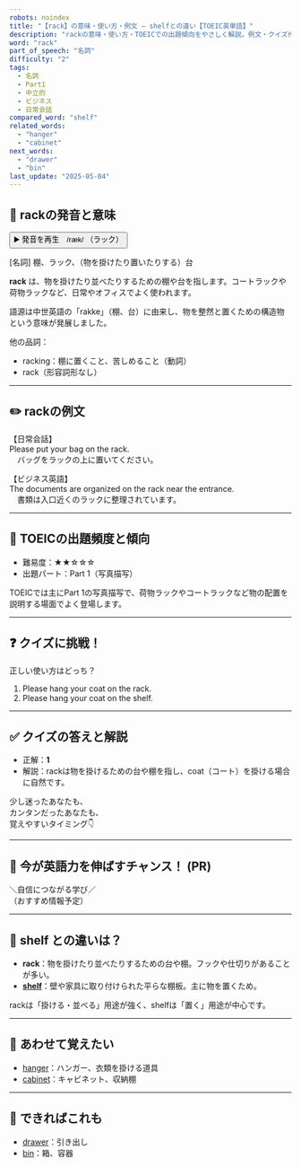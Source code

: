 ```yaml
---
robots: noindex
title: "【rack】の意味・使い方・例文 ― shelfとの違い【TOEIC英単語】"
description: "rackの意味・使い方・TOEICでの出題傾向をやさしく解説。例文・クイズ付きでshelfとの違いもわかりやすく学べます。"
word: "rack"
part_of_speech: "名詞"
difficulty: "2"
tags:
  - 名詞
  - Part1
  - 中立的
  - ビジネス
  - 日常会話
compared_word: "shelf"
related_words:
  - "hanger"
  - "cabinet"
next_words:
  - "drawer"
  - "bin"
last_update: "2025-05-04"
---
```


## 🔰 rackの発音と意味

<button class="play-audio" onclick="playTTS('rack')">
  <span class="play-audio-main">
    ▶️ 発音を再生　/ræk/
  </span>
  <span class="play-audio-sub">
    （ラック）
  </span>
</button>

[名詞] 棚、ラック、（物を掛けたり置いたりする）台

**rack** は、物を掛けたり並べたりするための棚や台を指します。コートラックや荷物ラックなど、日常やオフィスでよく使われます。

語源は中世英語の「rakke」（棚、台）に由来し、物を整然と置くための構造物という意味が発展しました。

他の品詞：  
- racking：棚に置くこと、苦しめること（動詞）
- rack（形容詞形なし）

---

## ✏️ rackの例文

【日常会話】  
Please put your bag on the rack.  
　バッグをラックの上に置いてください。

【ビジネス英語】  
The documents are organized on the rack near the entrance.  
　書類は入口近くのラックに整理されています。

---

## 🎯 TOEICの出題頻度と傾向

- 難易度：★★☆☆☆
- 出題パート：Part 1（写真描写）

TOEICでは主にPart 1の写真描写で、荷物ラックやコートラックなど物の配置を説明する場面でよく登場します。

---

## ❓ クイズに挑戦！

正しい使い方はどっち？

1. Please hang your coat on the rack.  
2. Please hang your coat on the shelf.

---

## ✅ クイズの答えと解説

- 正解：**1**
- 解説：rackは物を掛けるための台や棚を指し、coat（コート）を掛ける場合に自然です。

少し迷ったあなたも、  
カンタンだったあなたも、  
覚えやすいタイミング👇️

---

## 🚀 今が英語力を伸ばすチャンス！ (PR)

<div class="info-center">
＼自信につながる学び／<br>  
（おすすめ情報予定）
</div>

---

## 🤔  shelf との違いは？

- **rack**：物を掛けたり並べたりするための台や棚。フックや仕切りがあることが多い。
- **[shelf](/word/shelf/)**：壁や家具に取り付けられた平らな棚板。主に物を置くため。

rackは「掛ける・並べる」用途が強く、shelfは「置く」用途が中心です。

---

## 🧩 あわせて覚えたい

- [hanger](/word/hanger/)：ハンガー、衣類を掛ける道具
- [cabinet](/word/cabinet/)：キャビネット、収納棚

---

## 📖 できればこれも

- [drawer](/word/drawer/)：引き出し
- [bin](/word/bin/)：箱、容器

<!-- cvid: aid31_bid18 -->
